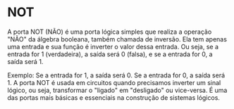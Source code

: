 # NOT

A porta NOT (NÃO) é uma porta lógica simples que realiza a operação "NÃO" da álgebra booleana, também chamada de inversão. Ela tem apenas uma entrada e sua função é inverter o valor dessa entrada. Ou seja, se a entrada for 1 (verdadeira), a saída será 0 (falsa), e se a entrada for 0, a saída será 1.

Exemplo:
Se a entrada for 1, a saída será 0.
Se a entrada for 0, a saída será 1.
A porta NOT é usada em circuitos quando precisamos inverter um sinal lógico, ou seja, transformar o "ligado" em "desligado" ou vice-versa. É uma das portas mais básicas e essenciais na construção de sistemas lógicos.
